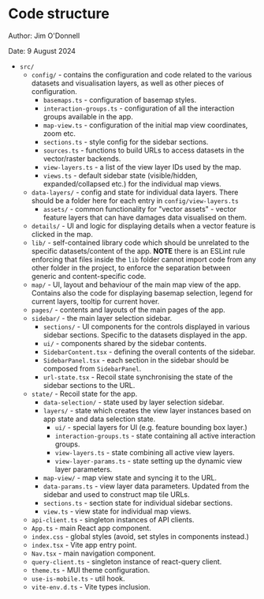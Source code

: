 # Code structure

Author: Jim O'Donnell

Date: 9 August 2024

- `src/`
  - `config/` - contains the configuration and code related to the various
    datasets and visualisation layers, as well as other pieces of configuration.
    - `basemaps.ts` - configuration of basemap styles.
    - `interaction-groups.ts` - configuration of all the interaction groups
      available in the app.
    - `map-view.ts` - configuration of the initial map view coordinates, zoom
      etc.
    - `sections.ts` - style config for the sidebar sections.
    - `sources.ts` - functions to build URLs to access datasets in the
      vector/raster backends.
    - `view-layers.ts` - a list of the view layer IDs used by the map.
    - `views.ts` - default sidebar state (visible/hidden, expanded/collapsed etc.) for the individual map views.
  - `data-layers/` - config and state for individual data layers. There should be a folder here for each entry in `config/view-layers.ts`
    - `assets/` - common functionality for "vector assets" - vector feature layers that can have damages data visualised on them.
  - `details/` - UI and logic for displaying details when a vector feature is clicked in the map.
  - `lib/` - self-contained library code which should be unrelated to the specific
    datasets/content of the app. **NOTE** there is an ESLint rule enforcing that
    files inside the `lib` folder cannot import code from any other folder in
    the project, to enforce the separation between generic and content-specific
    code.
  - `map/` - UI, layout and behaviour of the main map view of the app. Contains
    also the code for displaying basemap selection, legend for current layers,
    tooltip for current hover.
  - `pages/` - contents and layouts of the main pages of the app.
  - `sidebar/` - the main layer selection sidebar.
    - `sections/` - UI components for the controls displayed in various sidebar
      sections. Specific to the datasets displayed in the app.
    - `ui/` - components shared by the sidebar contents.
    - `SidebarContent.tsx` - defining the overall contents of the sidebar.
    - `SidebarPanel.tsx` - each section in the sidebar should be composed from `SidebarPanel`.
    - `url-state.tsx` - Recoil state synchronising the state of the sidebar
      sections to the URL.
  - `state/` - Recoil state for the app.
    - `data-selection/` - state used by layer selection sidebar.
    - `layers/` - state which creates the view layer instances based on app
      state and data selection state.
      - `ui/` - special layers for UI (e.g. feature bounding box layer.)
      - `interaction-groups.ts` - state containing all active interaction groups.
      - `view-layers.ts` - state combining all active view layers.
      - `view-layer-params.ts` - state setting up the dynamic view layer
        parameters.
    - `map-view/` - map view state and syncing it to the URL.
    - `data-params.ts` - view layer data parameters. Updated from the sidebar and used to construct map tile URLs.
    - `sections.ts` - section state for individual sidebar sections.
    - `view.ts` - view state for individual map views.
  - `api-client.ts` - singleton instances of API clients.
  - `App.ts` - main React app component.
  - `index.css` - global styles (avoid, set styles in components instead.)
  - `index.tsx` - Vite app entry point.
  - `Nav.tsx` - main navigation component.
  - `query-client.ts` - singleton instance of react-query client.
  - `theme.ts` - MUI theme configuration.
  - `use-is-mobile.ts` - util hook.
  - `vite-env.d.ts` - Vite types inclusion.
